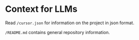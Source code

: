 # Context for LLMs

Read `/cursor.json` for information on the project in json format.

`/README.md` contains general repository information.

